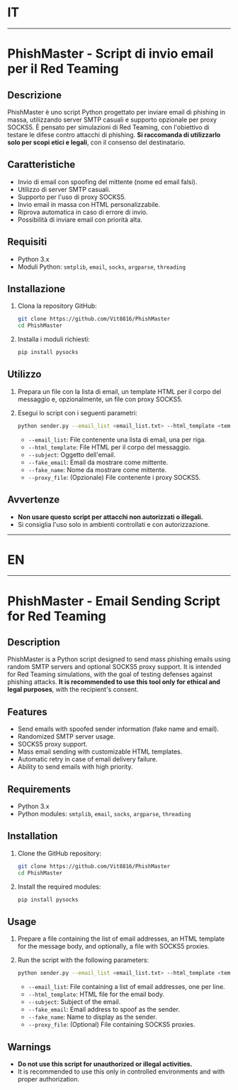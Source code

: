 # IT

---

# PhishMaster - Script di invio email per il Red Teaming

## Descrizione

PhishMaster è uno script Python progettato per inviare email di phishing in massa, utilizzando server SMTP casuali e supporto opzionale per proxy SOCKS5. È pensato per simulazioni di Red Teaming, con l'obiettivo di testare le difese contro attacchi di phishing. **Si raccomanda di utilizzarlo solo per scopi etici e legali**, con il consenso del destinatario.

## Caratteristiche
- Invio di email con spoofing del mittente (nome ed email falsi).
- Utilizzo di server SMTP casuali.
- Supporto per l'uso di proxy SOCKS5.
- Invio email in massa con HTML personalizzabile.
- Riprova automatica in caso di errore di invio.
- Possibilità di inviare email con priorità alta.

## Requisiti
- Python 3.x
- Moduli Python: `smtplib`, `email`, `socks`, `argparse`, `threading`

## Installazione
1. Clona la repository GitHub:
   ```bash
   git clone https://github.com/Vit8816/PhishMaster
   cd PhishMaster
   ```
2. Installa i moduli richiesti:
   ```bash
   pip install pysocks
   ```

## Utilizzo
1. Prepara un file con la lista di email, un template HTML per il corpo del messaggio e, opzionalmente, un file con proxy SOCKS5.
2. Esegui lo script con i seguenti parametri:
   ```bash
   python sender.py --email_list <email_list.txt> --html_template <template.html> --subject "Oggetto Email" --fake_email "falso@esempio.com" --fake_name "Nome Falso" [--proxy_file proxy.txt]
   ```

   - `--email_list`: File contenente una lista di email, una per riga.
   - `--html_template`: File HTML per il corpo del messaggio.
   - `--subject`: Oggetto dell'email.
   - `--fake_email`: Email da mostrare come mittente.
   - `--fake_name`: Nome da mostrare come mittente.
   - `--proxy_file`: (Opzionale) File contenente i proxy SOCKS5.

## Avvertenze
- **Non usare questo script per attacchi non autorizzati o illegali.**
- Si consiglia l'uso solo in ambienti controllati e con autorizzazione.

---

# EN

---

# PhishMaster - Email Sending Script for Red Teaming

## Description

PhishMaster is a Python script designed to send mass phishing emails using random SMTP servers and optional SOCKS5 proxy support. It is intended for Red Teaming simulations, with the goal of testing defenses against phishing attacks. **It is recommended to use this tool only for ethical and legal purposes**, with the recipient's consent.

## Features
- Send emails with spoofed sender information (fake name and email).
- Randomized SMTP server usage.
- SOCKS5 proxy support.
- Mass email sending with customizable HTML templates.
- Automatic retry in case of email delivery failure.
- Ability to send emails with high priority.

## Requirements
- Python 3.x
- Python modules: `smtplib`, `email`, `socks`, `argparse`, `threading`

## Installation
1. Clone the GitHub repository:
   ```bash
   git clone https://github.com/Vit8816/PhishMaster
   cd PhishMaster
   ```
2. Install the required modules:
   ```bash
   pip install pysocks
   ```

## Usage
1. Prepare a file containing the list of email addresses, an HTML template for the message body, and optionally, a file with SOCKS5 proxies.
2. Run the script with the following parameters:
   ```bash
   python sender.py --email_list <email_list.txt> --html_template <template.html> --subject "Email Subject" --fake_email "fake@example.com" --fake_name "Fake Name" [--proxy_file proxy.txt]
   ```

   - `--email_list`: File containing a list of email addresses, one per line.
   - `--html_template`: HTML file for the email body.
   - `--subject`: Subject of the email.
   - `--fake_email`: Email address to spoof as the sender.
   - `--fake_name`: Name to display as the sender.
   - `--proxy_file`: (Optional) File containing SOCKS5 proxies.

## Warnings
- **Do not use this script for unauthorized or illegal activities.**
- It is recommended to use this only in controlled environments and with proper authorization.
